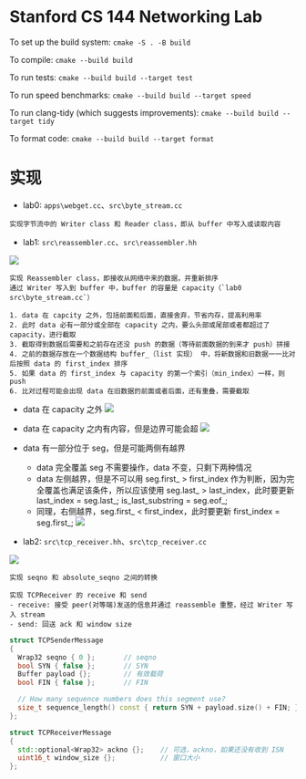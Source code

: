 Stanford CS 144 Networking Lab
==============================

To set up the build system: `cmake -S . -B build`

To compile: `cmake --build build`

To run tests: `cmake --build build --target test`

To run speed benchmarks: `cmake --build build --target speed`

To run clang-tidy (which suggests improvements): `cmake --build build --target tidy`

To format code: `cmake --build build --target format`

# 实现

- lab0: `apps\webget.cc`、`src\byte_stream.cc`
```
实现字节流中的 Writer class 和 Reader class，即从 buffer 中写入或读取内容
```



- lab1: `src\reassembler.cc`、`src\reassembler.hh`

![](https://file.fbichao.top/2024/03/c63a8aa9ce9f424f91de1f3c0359b4c4.png)

```
实现 Reassembler class，即接收从网络中来的数据，并重新排序
通过 Writer 写入到 buffer 中，buffer 的容量是 capacity（`lab0 src\byte_stream.cc`）

1. data 在 capcity 之外，包括前面和后面，直接舍弃，节省内存，提高利用率
2. 此时 data 必有一部分或全部在 capacity 之内，要么头部或尾部或者都超过了 capacity，进行截取
3. 截取得到数据后需要和之前存在还没 push 的数据（等待前面数据的到来才 push）拼接
4. 之前的数据存放在一个数据结构 buffer_（list 实现） 中，将新数据和旧数据一一比对后按照 data 的 first_index 排序
5. 如果 data 的 first_index 与 capacity 的第一个索引（min_index）一样，则 push
6. 比对过程可能会出现 data 在旧数据的前面或者后面，还有重叠，需要截取
```

- data 在 capacity 之外
![](https://file.fbichao.top/2024/03/8b0e69763a9405ea92db38574c933e9e.png)

- data 在 capacity 之内有内容，但是边界可能会超
![](https://file.fbichao.top/2024/03/576de62f0bd37d51a79ab4f340f08179.png)

- data 有一部分位于 seg，但是可能两侧有越界
  - data 完全覆盖 seg 不需要操作，data 不变，只剩下两种情况
  - data 左侧越界，但是不可以用 seg.first_ > first_index 作为判断，因为完全覆盖也满足该条件，所以应该使用 seg.last_ > last_index，此时要更新 last_index = seg.last_; is_last_substring = seg.eof_;
  - 同理，右侧越界，seg.first_ < first_index，此时要更新 first_index = seg.first_;
![](https://file.fbichao.top/2024/03/f7b79c713971c0a5597bb8bebd975dc5.png)


- lab2: `src\tcp_receiver.hh`、`src\tcp_receiver.cc`

![](https://file.fbichao.top/2024/03/057e29abc6889c738aedbb5f9b650ced.png)

```
实现 seqno 和 absolute_seqno 之间的转换

实现 TCPReceiver 的 receive 和 send
- receive: 接受 peer(对等端)发送的信息并通过 reassemble 重整，经过 Writer 写入 stream
- send: 回送 ack 和 window size
```


```C++
struct TCPSenderMessage
{
  Wrap32 seqno { 0 };       // seqno
  bool SYN { false };       // SYN
  Buffer payload {};        // 有效载荷
  bool FIN { false };       // FIN

  // How many sequence numbers does this segment use?
  size_t sequence_length() const { return SYN + payload.size() + FIN; }
};
```

```C++
struct TCPReceiverMessage
{
  std::optional<Wrap32> ackno {};    // 可选，ackno，如果还没有收到 ISN
  uint16_t window_size {};           // 窗口大小
};
```


